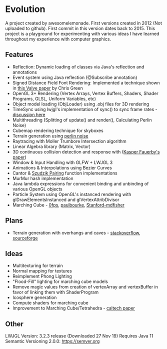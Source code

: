 Evolution
=========
A project created by awesomelemonade. First versions created in 2012 (Not uploaded to github). First commit in this version dates back to 2015. This project is a playground for experimenting with various ideas I have learned throughout my experience with computer graphics.

Features
--------
* Reflection: Dynamic loading of classes via Java's reflection and annotations
* Event system using Java reflection (@Subscribe annotation)
* Signed Distance Field Font Rendering: Implemented a technique shown in [this Valve paper](https://steamcdn-a.akamaihd.net/apps/valve/2007/SIGGRAPH2007_AlphaTestedMagnification.pdf) by Chris Green
* OpenGL 3+ Rendering (Vertex Arrays, Vertex Buffers, Shaders, Shader Programs, GLSL, Uniform Variables, etc)
* Object model loading (ObjLoader) using .obj files for 3D rendering
* TimeSync using lwjgl's implementation of sync() to sync frame rates - [discussion here](http://forum.lwjgl.org/index.php?topic=5653.0)
* Multithreading (Splitting of update() and render(), Calculating Perlin Noise)
* Cubemap rendering technique for skyboxes
* Terrain generation using [perlin noise](https://web.archive.org/web/20160325134143/http://freespace.virgin.net/hugo.elias/models/m_perlin.htm)
* Raytracing with Moller Trumbore Intersection algorithm
* Linear Algebra library (Matrix, Vector)
* 3D continuous collision detection and response with ([Kasper Fauerby's paper](http://www.peroxide.dk/papers/collision/collision.pdf))
* Window & Input Handling with GLFW + LWJGL 3
* Animations & Interpolations using Bezier Curves
* Cantor & [Szudzik Pairing](http://szudzik.com/ElegantPairing.pdf) function implementations
* MurMur hash implementation
* Java lambda expressions for convenient binding and unbinding of various OpenGL objects
* Particle System using OpenGL's instanced rendering with glDrawElementsInstanced and glVertexAttribDivisor
* Marching Cube - [0fps](https://0fps.net/2012/07/12/smooth-voxel-terrain-part-2/), [paulbourke](http://paulbourke.net/geometry/polygonise/), [Stanford-mdfisher](https://graphics.stanford.edu/~mdfisher/MarchingCubes.html)

Plans
-----
* Terrain generation with overhangs and caves - [stackoverflow](https://stackoverflow.com/questions/39695764/generating-voxel-overhangs-with-3d-noise), [sourceforge](http://accidentalnoise.sourceforge.net/minecraftworlds.html)

Ideas
-----
* Multitexturing for terrain
* Normal mapping for textures
* Reimplement Phong Lighting
* "Flood-Fill" lighting for marching cube models
* Remove magic values from creation of vertexArray and vertexBuffer in favor of linking them with ShaderProgram
* Icosphere generation
* Compute shaders for marching cube
* Improvement to Marching Cube/Tetrahedra - [caltech paper](http://www.geometry.caltech.edu/pubs/ACTD07.pdf)

Other
-----
LWJGL Version: 3.2.3 release (Downloaded 27 Nov 19)
Requires Java 11
Semantic Versioning 2.0.0: https://semver.org
